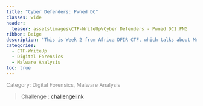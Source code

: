 ```yaml
---
title: "Cyber Defenders: Pwned DC"
classes: wide
header:
  teaser: assets\images\CTF-WriteUp\Cyber Defenders - Pwned DC1.PNG
ribbon: Beige
description: "This is Week 2 from Africa DFIR CTF, which talks about Memory Dump Forensics."
categories:
  - CTF-WriteUp
  - Digital Forensics
  - Malware Analysis
toc: true
---
```


<span style="color: #909090">Category: Digital Forensics, Malware Analysis</span>

> Challenge : [challengelink](https://cyberdefenders.org/blueteam-ctf-challenges/89)



